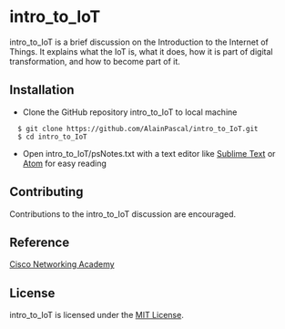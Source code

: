 
# intro_to_IoT

intro_to_IoT is a brief discussion on the Introduction to the Internet of Things. It explains what the IoT is, what it does, how it is part of digital transformation, and how to become part of it.

## Installation

* Clone the GitHub repository intro_to_IoT to local machine

```
  $ git clone https://github.com/AlainPascal/intro_to_IoT.git
  $ cd intro_to_IoT
```
* Open intro_to_IoT/psNotes.txt with a text editor like [Sublime Text](https://www.sublimetext.com/) or [Atom](https://www.atom.io/) for easy reading

## Contributing

Contributions to the intro_to_IoT discussion are encouraged.

## Reference

[Cisco Networking Academy](https://www.netacad.com/)

## License

intro_to_IoT is licensed under the [MIT License](https://github.com/AlainPascal/intro_to_IoT/blob/master/LICENSE).
